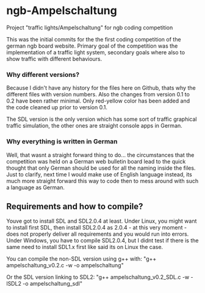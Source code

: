 # ngb-Ampelschaltung
Project "traffic lights/Ampelschaltung" for ngb coding competition

This was the initial commits for the the first coding competition of the german ngb board website.
Primary goal of the competition was the implementation of a traffic light system, secondary goals where also to show traffic with different behaviours.

### Why different versions?

Because I didn't have any history for the files here on Github, thats why the different files with version numbers.
Also the changes from version 0.1 to 0.2 have been rather minimal. Only red-yellow color has been added and the code cleaned up prior to version 0.1.

The SDL version is the only version which has some sort of traffic graphical traffic simulation, the other ones are straight console apps in German.

### Why everything is written in German

Well, that wasnt a straight forward thing to do... the circumstances that the competition was held on a German web bulletin board lead to the quick thought that only German should be used for all the naming inside the files.
Just to clarify, next time I would make use of English language instead, its much more straight forward this way to code then to mess around with such a language as German.

## Requirements and how to compile?

Youve got to install SDL and SDL2.0.4 at least. Under Linux, you might want to install first SDL, then install SDL2.0.4 as 2.0.4 - at this very moment - does not properly deliver all requirements and you would run into errors.
Under Windows, you have to compile SDL2.0.4, but I didnt test if there is the same need to install SDL1.x first like said its on Linux the case.

You can compile the non-SDL version using g++ with:
"g++ ampelschaltung_v0.2.c -w -o ampelschaltung"

Or the SDL version linking to SDL2:
"g++ ampelschaltung_v0.2_SDL.c -w -lSDL2 -o ampelschaltung_sdl"

